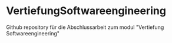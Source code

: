 # VertiefungSoftwareengineering
Github repository für die Abschlussarbeit zum modul "Vertiefung Softwareengineering"
